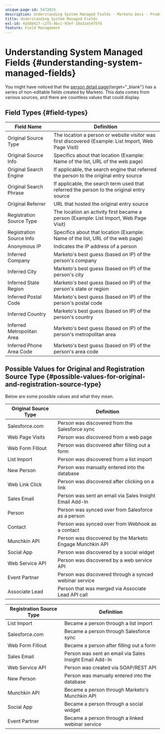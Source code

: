 ```yaml
---
unique-page-id: 5472615
description: Understanding System Managed Fields - Marketo Docs - Product Documentation
title: Understanding System Managed Fields
exl-id: 4a58d41f-c2f5-4bcc-93ef-10a31e5475fd
feature: Field Management
---
```

# Understanding System Managed Fields {#understanding-system-managed-fields}

You might have noticed that the [person detail page](/help/marketo/product-docs/core-marketo-concepts/smart-lists-and-static-lists/managing-people-in-smart-lists/using-the-person-detail-page.md){target="_blank"} has a series of non-editable fields created by Marketo. This data comes from various sources, and there are countless values that could display.

## Field Types {#field-types}

<table><thead>
  <tr>
    <th>Field Name</th>
    <th>Definition</th>
  </tr></thead>
<tbody>
  <tr>
    <td>Original Source Type</td>
    <td>The location a person or website visitor was first discovered (Example: List Import, Web Page Visit)</td>
  </tr>
  <tr>
    <td>Original Source Info</td>
    <td>Specifics about that location (Example: Name of the list, URL of the web page)</td>
  </tr>
  <tr>
    <td>Original Search Engine</td>
    <td>If applicable, the search engine that referred the person to the original entry source</td>
  </tr>
  <tr>
    <td>Original Search Phrase</td>
    <td>If applicable, the search term used that referred the person to the original entry source</td>
  </tr>
  <tr>
    <td>Original Referrer</td>
    <td>URL that hosted the original entry source</td>
  </tr>
  <tr>
    <td>Registration Source Type</td>
    <td>The location an activity first became a person (Example: List Import, Web Page Visit)</td>
  </tr>
  <tr>
    <td>Registration Source Info</td>
    <td>Specifics about that location (Example: Name of the list, URL of the web page)</td>
  </tr>
  <tr>
    <td>Anonymous IP</td>
    <td>Indicates the IP address of a person</td>
  </tr>
  <tr>
    <td>Inferred Company</td>
    <td>Marketo's best guess (based on IP) of the person's company</td>
  </tr>
  <tr>
    <td>Inferred City</td>
    <td>Marketo's best guess (based on IP) of the person's city</td>
  </tr>
  <tr>
    <td>Inferred State Region</td>
    <td>Marketo's best guess (based on IP) of the person's state or region</td>
  </tr>
  <tr>
    <td>Inferred Postal Code</td>
    <td>Marketo's best guess (based on IP) of the person's postal code</td>
  </tr>
  <tr>
    <td>Inferred Country</td>
    <td>Marketo's best guess (based on IP) of the person's country</td>
  </tr>
  <tr>
    <td>Inferred Metropolitan Area</td>
    <td>Marketo's best guess (based on IP) of the person's metropolitan area</td>
  </tr>
  <tr>
    <td>Inferred Phone Area Code</td>
    <td>Marketo's best guess (based on IP) of the person's area code</td>
  </tr>
</tbody></table>

## Possible Values for Original and Registration Source Type {#possible-values-for-original-and-registration-source-type}

Below are some possible values and what they mean.

<table><thead>
  <tr>
    <th>Original Source Type</th>
    <th>Definition</th>
  </tr></thead>
<tbody>
  <tr>
    <td>Salesforce.com</td>
    <td>Person was discovered from the Salesforce sync</td>
  </tr>
  <tr>
    <td>Web Page Visits</td>
    <td>Person was discovered from a web page</td>
  </tr>
  <tr>
    <td>Web Form Fillout</td>
    <td>Person was discovered after filling out a form</td>
  </tr>
  <tr>
    <td>List Import</td>
    <td>Person was discovered from a list import</td>
  </tr>
  <tr>
    <td>New Person</td>
    <td>Person was manually entered into the database</td>
  </tr>
  <tr>
    <td>Web Link Click</td>
    <td>Person was discovered after clicking on a link</td>
  </tr>
  <tr>
    <td>Sales Email</td>
    <td>Person was sent an email via Sales Insight Email Add-In</td>
  </tr>
  <tr>
    <td>Person</td>
    <td>Person was synced over from Salesforce as a person</td>
  </tr>
  <tr>
    <td>Contact</td>
    <td>Person was synced over from Webhook as a contact</td>
  </tr>
  <tr>
    <td>Munchkin API</td>
    <td>Person was discovered by the Marketo Engage Munchkin API</td>
  </tr>
  <tr>
    <td>Social App</td>
    <td>Person was discovered by a social widget</td>
  </tr>
  <tr>
    <td>Web Service API</td>
    <td>Person was discovered by a web service API</td>
  </tr>
  <tr>
    <td>Event Partner</td>
    <td>Person was discovered through a synced webinar service</td>
  </tr>
  <tr>
    <td>Associate Lead</td>
    <td>Person that was merged via Associate Lead API call</td>
  </tr>
</tbody></table>

<table><thead>
  <tr>
    <th>Registration Source Type</th>
    <th>Definition</th>
  </tr></thead>
<tbody>
  <tr>
    <td>List Import</td>
    <td>Became a person through a list import</td>
  </tr>
  <tr>
    <td>Salesforce.com</td>
    <td>Became a person through Salesforce sync</td>
  </tr>
  <tr>
    <td>Web Form Fillout</td>
    <td>Became a person after filling out a form</td>
  </tr>
  <tr>
    <td>Sales Email</td>
    <td>Person was sent an email via Sales Insight Email Add-In</td>
  </tr>
  <tr>
    <td>Web Service API</td>
    <td>Person was created via SOAP/REST API</td>
  </tr>
  <tr>
    <td>New Person</td>
    <td>Person was manually entered into the database</td>
  </tr>
  <tr>
    <td>Munchkin API</td>
    <td>Became a person through Marketo's Munchkin API</td>
  </tr>
  <tr>
    <td>Social App</td>
    <td>Became a person through a social widget</td>
  </tr>
  <tr>
    <td>Event Partner</td>
    <td>Became a person through a linked webinar service</td>
  </tr>
</tbody>
</table>
